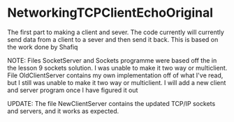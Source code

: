 # NetworkingTCPClientEchoOriginal
The first part to making a client and sever. The code currently will currently send data from a client to a sever and then send it back. This is based on the work done by Shafiq

NOTE: Files SocketServer and Sockets programme were based off the in the lesson 9 sockets solution. I was unable to make it two way or multiclient. File OldClientServer contains my own implementation off of what I've read, but I still was unable to make it two way or multiclient. I will add a new client and server program once I have figured it out

UPDATE: The file NewClientServer contains the updated TCP/IP sockets and servers, and it works as expected.
